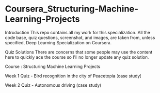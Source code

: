 # Coursera_Structuring-Machine-Learning-Projects
Introduction
This repo contains all my work for this specialization. All the code base, quiz questions, screenshot, and images, are taken from, unless specified, Deep Learning Specialization on Coursera.

Quiz Solutions
There are concerns that some people may use the content here to quickly ace the course so I'll no longer update any quiz solution.

Course : Structuring Machine Learning Projects

Week 1 Quiz - Bird recognition in the city of Peacetopia (case study)

Week 2 Quiz - Autonomous driving (case study)
